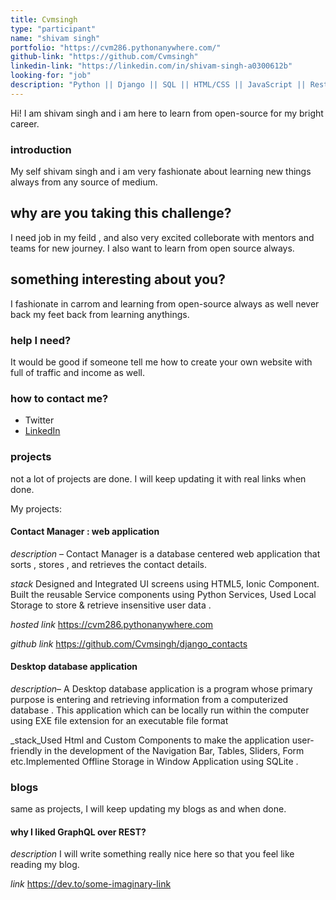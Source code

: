 ```yaml
---
title: Cvmsingh
type: "participant"
name: "shivam singh"
portfolio: "https://cvm286.pythonanywhere.com/"
github-link: "https://github.com/Cvmsingh"
linkedin-link: "https://linkedin.com/in/shivam-singh-a0300612b"
looking-for: "job"
description: "Python || Django || SQL || HTML/CSS || JavaScript || Rest-API Framework"
---
```


Hi! I am shivam singh and i am here to learn from open-source for my bright career.

### introduction

My self shivam singh and i am very fashionate about learning new things always from any source of medium.

## why are you taking this challenge?

I need job in my feild , and also very excited colleborate with mentors and teams for new journey.
I also want to learn from open source always.

## something interesting about you?

I fashionate in carrom and learning from open-source always as well never back my feet back from learning anythings.

### help I need?

It would be good if someone tell me how to create your own website with full of traffic and income as well.

### how to contact me?

- Twitter
- [LinkedIn](https://linkedin.com/in/shivam-singh-a0300612b)

### projects

not a lot of projects are done. I will keep updating it with real links when done.

My projects:

#### Contact Manager : web application

_description_ – Contact Manager is a database centered web application that sorts , stores , and retrieves the contact details. 

_stack_ Designed and Integrated UI screens using HTML5, Ionic Component. Built the reusable Service components using Python Services, Used Local Storage  to store & retrieve insensitive user data .

_hosted link_ https://cvm286.pythonanywhere.com

_github link_ https://github.com/Cvmsingh/django_contacts

#### Desktop database application

_description_– A Desktop database application is a program whose primary purpose is entering and retrieving information from a computerized  database . This  application which can be locally run within  the computer using  EXE file extension for an executable file format 

_stack_Used Html and Custom Components to make the application user-friendly in the development of the Navigation Bar, Tables, Sliders, Form etc.Implemented Offline Storage in Window Application using SQLite .

### blogs

same as projects, I will keep updating my blogs as and when done.

#### why I liked GraphQL over REST?

_description_ I will write something really nice here so that you feel like reading my blog.

_link_ https://dev.to/some-imaginary-link
